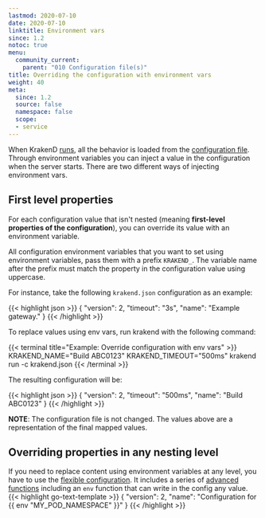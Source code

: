 ```yaml
---
lastmod: 2020-07-10
date: 2020-07-10
linktitle: Environment vars
since: 1.2
notoc: true
menu:
  community_current:
    parent: "010 Configuration file(s)"
title: Overriding the configuration with environment vars
weight: 40
meta:
  since: 1.2
  source: false
  namespace: false
  scope:
  - service
---
```

When KrakenD [runs](/docs/commands/run/), all the behavior is loaded from the [configuration file](/docs/configuration/structure/). Through environment variables you can inject a value in the configuration when the server starts. There are two different ways of injecting environment vars.

## First level properties
For each configuration value that isn't nested (meaning **first-level properties of the configuration**), you can override its value with an environment variable.

All configuration environment variables that you want to set using environment variables, pass them with a prefix `KRAKEND_`. The variable name after the prefix must match the property in the configuration value using uppercase.

For instance, take the following `krakend.json` configuration as an example:

{{< highlight json >}}
{
    "version": 2,
    "timeout": "3s",
    "name": "Example gateway."
}
{{< /highlight >}}


To replace values using env vars, run krakend with the following command:

{{< terminal title="Example: Override configuration with env vars" >}}
KRAKEND_NAME="Build ABC0123" KRAKEND_TIMEOUT="500ms" krakend run -c krakend.json
{{< /terminal >}}

The resulting configuration will be:

{{< highlight json >}}
{
    "version": 2,
    "timeout": "500ms",
    "name": "Build ABC0123"
}
{{< /highlight >}}


**NOTE**: The configuration file is not changed. The values above are a representation of the final mapped values.

## Overriding properties in any nesting level
If you need to replace content using environment variables at any level, you have to use the [flexible configuration](/docs/configuration/flexible-config/). It includes a series of [advanced functions](/docs/configuration/flexible-config/#advanced-functions) including an `env` function that can write in the config any value.
{{< highlight go-text-template >}}
{
    "version": 2,
    "name": "Configuration for {{ env "MY_POD_NAMESPACE" }}"
}
{{< /highlight >}}
